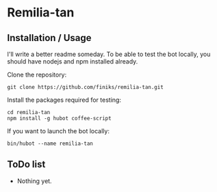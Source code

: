 # Remilia-tan

## Installation / Usage

I'll write a better readme someday.
To be able to test the bot locally, you should have nodejs and npm installed already.

Clone the repository:

    git clone https://github.com/finiks/remilia-tan.git

Install the packages required for testing:

    cd remilia-tan
    npm install -g hubot coffee-script

If you want to launch the bot locally:

    bin/hubot --name remilia-tan

## ToDo list

- Nothing yet.

